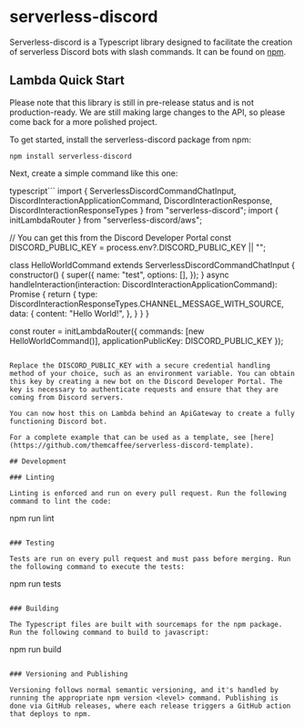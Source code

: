 # serverless-discord

Serverless-discord is a Typescript library designed to facilitate the creation of serverless Discord bots with slash commands. It can be found on [npm](https://www.npmjs.com/package/serverless-discord).

## Lambda Quick Start

Please note that this library is still in pre-release status and is not production-ready. We are still making large changes to the API, so please come back for a more polished project.

To get started, install the serverless-discord package from npm:

```
npm install serverless-discord
```

Next, create a simple command like this one:

typescript```
import { ServerlessDiscordCommandChatInput, DiscordInteractionApplicationCommand, DiscordInteractionResponse, DiscordInteractionResponseTypes } from "serverless-discord";
import { initLambdaRouter } from "serverless-discord/aws";

// You can get this from the Discord Developer Portal
const DISCORD_PUBLIC_KEY = process.env?.DISCORD_PUBLIC_KEY || "";

class HelloWorldCommand extends ServerlessDiscordCommandChatInput {
    constructor() {
        super({
            name: "test",
            options: [],
        });
    }
    async handleInteraction(interaction: DiscordInteractionApplicationCommand): Promise<DiscordInteractionResponse> {
        return {
            type: DiscordInteractionResponseTypes.CHANNEL_MESSAGE_WITH_SOURCE,
            data: {
                content: "Hello World!",
            },
        }
    }
}

const router = initLambdaRouter({ commands: [new HelloWorldCommand()], applicationPublicKey: DISCORD_PUBLIC_KEY });
```

Replace the DISCORD_PUBLIC_KEY with a secure credential handling method of your choice, such as an environment variable. You can obtain this key by creating a new bot on the Discord Developer Portal. The key is necessary to authenticate requests and ensure that they are coming from Discord servers.

You can now host this on Lambda behind an ApiGateway to create a fully functioning Discord bot.

For a complete example that can be used as a template, see [here](https://github.com/themcaffee/serverless-discord-template).

## Development

### Linting

Linting is enforced and run on every pull request. Run the following command to lint the code:

```
npm run lint
```

### Testing

Tests are run on every pull request and must pass before merging. Run the following command to execute the tests:

```
npm run tests
```

### Building

The Typescript files are built with sourcemaps for the npm package. Run the following command to build to javascript:

```
npm run build
```

### Versioning and Publishing

Versioning follows normal semantic versioning, and it's handled by running the appropriate npm version <level> command. Publishing is done via GitHub releases, where each release triggers a GitHub action that deploys to npm.